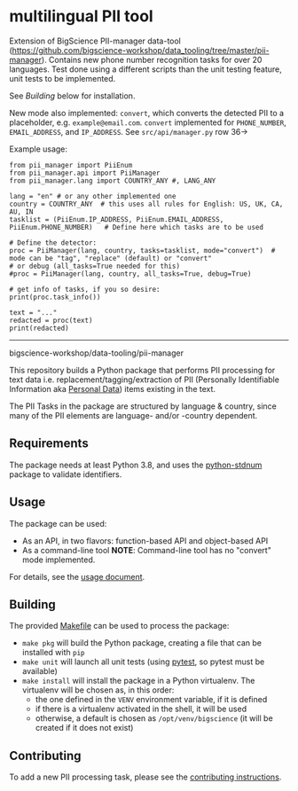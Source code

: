 # multilingual PII tool

Extension of BigScience PII-manager data-tool (https://github.com/bigscience-workshop/data_tooling/tree/master/pii-manager).
Contains new phone number recognition tasks for over 20 languages.
Test done using a different scripts than the unit testing feature, unit tests to be implemented.

See *Building* below for installation.

New mode also implemented: ``convert``, which converts the detected PII to a placeholder, e.g. ``example@email.com``. 
``convert`` implemented for ``PHONE_NUMBER``, ``EMAIL_ADDRESS``, and ``IP_ADDRESS``. See ``src/api/manager.py`` row 36->

Example usage:

```
from pii_manager import PiiEnum
from pii_manager.api import PiiManager
from pii_manager.lang import COUNTRY_ANY #, LANG_ANY

lang = "en" # or any other implemented one
country = COUNTRY_ANY  # this uses all rules for English: US, UK, CA, AU, IN
tasklist = (PiiEnum.IP_ADDRESS, PiiEnum.EMAIL_ADDRESS, PiiEnum.PHONE_NUMBER)   # Define here which tasks are to be used

# Define the detector:
proc = PiiManager(lang, country, tasks=tasklist, mode="convert")  # mode can be "tag", "replace" (default) or "convert"
# or debug (all_tasks=True needed for this)
#proc = PiiManager(lang, country, all_tasks=True, debug=True)

# get info of tasks, if you so desire:
print(proc.task_info())

text = "..."
redacted = proc(text)
print(redacted)
```
***

bigscience-workshop/data-tooling/pii-manager

This repository builds a Python package that performs PII processing for text
data i.e. replacement/tagging/extraction of PII (Personally Identifiable
Information aka [Personal Data]) items existing in the text.

The PII Tasks in the package are structured by language & country, since many
of the PII elements are language- and/or -country dependent.

## Requirements

The package needs at least Python 3.8, and uses the [python-stdnum] package to
validate identifiers.

## Usage

The package can be used:
 * As an API, in two flavors: function-based API and object-based API
 * As a command-line tool **NOTE**: Command-line tool has no "convert" mode implemented.

For details, see the [usage document].


## Building

The provided [Makefile] can be used to process the package:
 * `make pkg` will build the Python package, creating a file that can be
   installed with `pip`
 * `make unit` will launch all unit tests (using [pytest], so pytest must be
   available)
 * `make install` will install the package in a Python virtualenv. The
   virtualenv will be chosen as, in this order:
     - the one defined in the `VENV` environment variable, if it is defined
     - if there is a virtualenv activated in the shell, it will be used
     - otherwise, a default is chosen as `/opt/venv/bigscience` (it will be
       created if it does not exist)


## Contributing

To add a new PII processing task, please see the [contributing instructions].


[python-stdnum]: https://github.com/arthurdejong/python-stdnum
[Makefile]: Makefile
[pytest]: https://docs.pytest.org
[contributing instructions]: doc/contributing.md
[usage document]: doc/usage.md
[Personal Data]: https://en.wikipedia.org/wiki/Personal_data
